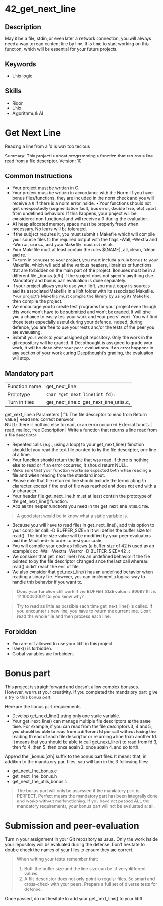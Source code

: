 # 42_get_next_line

## Description

May it be a file, stdin, or even later a network connection, you will always need a way to read content line by line. It is time to start working on this function, which will be essential for your future projects.

## Keywords
* Unix logic

## Skills
* Rigor
* Unix
* Algorithms & AI

# Get Next Line
Reading a line from a fd is way too tedious

Summary: This project is about programming a function that returns a line read from a file descriptor.
Version: 10

## Common Instructions
* Your project must be written in C.
* Your project must be written in accordance with the Norm. If you have bonus
files/functions, they are included in the norm check and you will receive a 0 if there is a norm error inside. • Your functions should not quit unexpectedly (segmentation fault, bus error, double free, etc) apart from undefined behaviors. If this happens, your project will be considered non functional and will receive a 0 during the evaluation.
* All heap allocated memory space must be properly freed when necessary. No leaks will be tolerated.
* If the subject requires it, you must submit a Makefile which will compile your source files to the required output with the flags -Wall, -Wextra and -Werror, use cc, and your Makefile must not relink.
* Your Makefile must at least contain the rules $(NAME), all, clean, fclean and re.
* To turn in bonuses to your project, you must include a rule bonus to your Makefile, which will add all the various headers, librairies or functions that are forbidden on the main part of the project. Bonuses must be in a different file _bonus.{c/h} if the subject does not specify anything else. Mandatory and bonus part evaluation is done separately.
* If your project allows you to use your libft, you must copy its sources and its associated Makefile in a libft folder with its associated Makefile. Your project’s Makefile must compile the library by using its Makefile, then compile the project.
* We encourage you to create test programs for your project even though this work won’t have to be submitted and won’t be graded. It will give you a chance to easily test your work and your peers’ work. You will find those tests especially useful during your defence. Indeed, during defence, you are free to use your tests and/or the tests of the peer you are evaluating.
* Submit your work to your assigned git repository. Only the work in the git repository will be graded. If Deepthought is assigned to grade your work, it will be done after your peer-evaluations. If an error happens in any section of your work during Deepthought’s grading, the evaluation will stop.

## Mandatory part
| | |
 :--- | :--- 
Function name | get_next_line
Prototype | `char *get_next_line(int fd);`
Turn in files | get_next_line.c, get_next_line_utils.c,
get_next_line.h
Parameters | fd: The file descriptor to read from
Return value | Read line: correct behavior <br>NULL: there is nothing else to read, or an error occurred
External functs. | read, malloc, free
Description | Write a function that returns a line read from a file descriptor

* Repeated calls (e.g., using a loop) to your get_next_line() function should let you read the text file pointed to by the file descriptor, one line at a time.
* Your function should return the line that was read. If there is nothing else to read or if an error occurred, it should return NULL.
* Make sure that your function works as expected both when reading a file and when reading from the standard input.
* Please note that the returned line should include the terminating \n character, except if the end of file was reached and does not end with a \n character.
* Your header file get_next_line.h must at least contain the prototype of the get_next_line() function.
* Add all the helper functions you need in the get_next_line_utils.c file.

> A good start would be to know what a static variable is.

* Because you will have to read files in get_next_line(), add this option to your compiler call: -D BUFFER_SIZE=n It will define the buffer size for read(). The buffer size value will be modified by your peer-evaluators and the Moulinette in order to test your code.
* You will compile your code as follows (a buffer size of 42 is used as an example): cc -Wall -Wextra -Werror -D BUFFER_SIZE=42 <files>.c
* We consider that get_next_line() has an undefined behavior if the file pointed to by the file descriptor changed since the last call whereas read() didn’t reach the end of file.
* We also consider that get_next_line() has an undefined behavior when reading a binary file. However, you can implement a logical way to handle this behavior if you want to.

> Does your function still work if the BUFFER_SIZE value is 9999? If it is 1? 10000000? Do you know why?

> Try to read as little as possible each time get_next_line() is called. If you encounter a new line, you have to return the current line. Don’t read the whole file and then process each line.

## Forbidden
* You are not allowed to use your libft in this project.
* lseek() is forbidden.
* Global variables are forbidden.

# Bonus part
This project is straightforward and doesn’t allow complex bonuses. However, we trust your creativity. If you completed the mandatory part, give a try to this bonus part.

Here are the bonus part requirements:
* Develop get_next_line() using only one static variable.
* Your get_next_line() can manage multiple file descriptors at the same time. For example, if you can read from the file descriptors 3, 4 and 5, you should be able to read from a different fd per call without losing the reading thread of each file descriptor or returning a line from another fd. It means that you should be able to call get_next_line() to read from fd 3, then fd 4, then 5, then once again 3, once again 4, and so forth.

Append the _bonus.[c\h] suffix to the bonus part files. It means that, in addition to the mandatory part files, you will turn in the 3 following files:
* get_next_line_bonus.c
* get_next_line_bonus.h
* get_next_line_utils_bonus.c

> The bonus part will only be assessed if the mandatory part is PERFECT. Perfect means the mandatory part has been integrally done and works without malfunctioning. If you have not passed ALL the mandatory requirements, your bonus part will not be evaluated at all.

# Submission and peer-evaluation
Turn in your assignment in your Git repository as usual. Only the work inside your repository will be evaluated during the defense. Don’t hesitate to double check the names of your files to ensure they are correct.

> When writing your tests, remember that:
> 1) Both the buffer size and the line size can be of very different values.
> 2) A file descriptor does not only point to regular files.
> Be smart and cross-check with your peers. Prepare a full set of diverse tests for defense.

Once passed, do not hesitate to add your get_next_line() to your libft.
